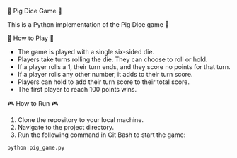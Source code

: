 :pig: Pig Dice Game :pig:

This is a Python implementation of the Pig Dice game :crown:

:game_die: How to Play :game_die:

- The game is played with a single six-sided die.
- Players take turns rolling the die. They can choose to roll or hold.
- If a player rolls a 1, their turn ends, and they score no points for that turn.
- If a player rolls any other number, it adds to their turn score.
- Players can hold to add their turn score to their total score.
- The first player to reach 100 points wins.

:video_game: How to Run :video_game:

1. Clone the repository to your local machine.
2. Navigate to the project directory.
3. Run the following command in Git Bash to start the game:

```bash
python pig_game.py
